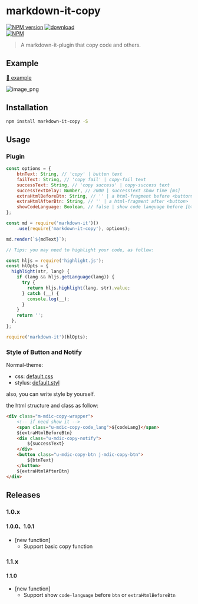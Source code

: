 # markdown-it-copy

[![NPM version][npm-image]][npm-url]
[![download][downloads-image]][github-url]<br>
[![NPM][nodei-image]][npm-url]

> A markdown-it-plugin that copy code and others.

## Example

[🔗 example](https://realign.github.io/markdown-it-copy/)

![image_png](https://img.alicdn.com/tfs/TB1fcYbrhD1gK0jSZFKXXcJrVXa-1764-830.png)

## Installation

```bash
npm install markdown-it-copy -S
```

## Usage

### Plugin

```js
const options = {
    btnText: String, // 'copy' | button text
    failText: String, // 'copy fail' | copy-fail text
    successText: String, // 'copy success' | copy-success text
    successTextDelay: Number, // 2000 | successText show time [ms]
    extraHtmlBeforeBtn: String, // '' | a html-fragment before <button>
    extraHtmlAfterBtn: String, // '' | a html-fragment after <button>
    showCodeLanguage: Boolean, // false | show code language before [btn || extraHtmlBeforeBtn] | [add-after-0.2.0]
};

const md = require('markdown-it')()
    .use(require('markdown-it-copy'), options);

md.render(`${mdText}`);

// Tips: you may need to highlight your code, as follow:

const hljs = require('highlight.js');
const hlOpts = {
  highlight(str, lang) {
    if (lang && hljs.getLanguage(lang)) {
      try {
        return hljs.highlight(lang, str).value;
      } catch (__) {
        console.log(__);
      }
    }
    return '';
  },
};

require('markdown-it')(hlOpts);
```

### Style of Button and Notify

Normal-theme:

* css: [default.css](https://github.com/ReAlign/markdown-it-copy/blob/master/theme/default.css)
* stylus: [default.styl](https://github.com/ReAlign/markdown-it-copy/blob/master/theme/default.styl)

also, you can write style by yourself.

the html structure and class as follow:

```html
<div class="m-mdic-copy-wrapper">
    <!-- if need show it -->
    <span class="u-mdic-copy-code_lang">${codeLang}</span>
    ${extraHtmlBeforeBtn}
    <div class="u-mdic-copy-notify">
        ${successText}
    </div>
    <button class="u-mdic-copy-btn j-mdic-copy-btn">
        ${btnText}
    </button>
    ${extraHtmlAfterBtn}
</div>
```

## Releases

### 1.0.x

#### 1.0.0、1.0.1

* [new function]
  * Support basic copy function

### 1.1.x

#### 1.1.0

* [new function]
  * Support show `code-language` before `btn` or `extraHtmlBeforeBtn`

[github-url]: https://github.com/ReAlign/markdown-it-copy
[npm-url]: https://www.npmjs.com/package/markdown-it-copy
[npm-image]: https://img.shields.io/npm/v/markdown-it-copy.svg
[downloads-image]: https://img.shields.io/npm/dt/markdown-it-copy.svg
[nodei-image]: https://nodei.co/npm/markdown-it-copy.png?downloads=true&downloadRank=true&stars=true
